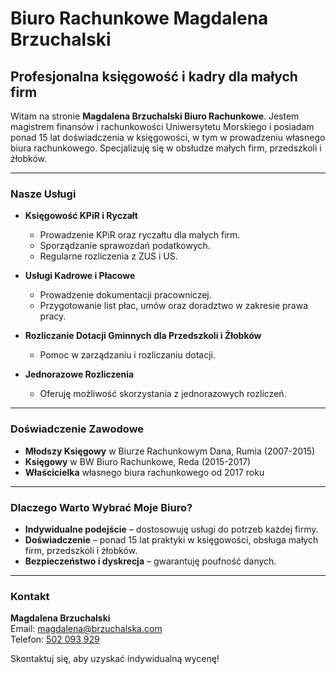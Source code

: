 # Biuro Rachunkowe Magdalena Brzuchalski

## Profesjonalna księgowość i kadry dla małych firm

Witam na stronie **Magdalena Brzuchalski Biuro Rachunkowe**. Jestem magistrem finansów i rachunkowości Uniwersytetu Morskiego i posiadam ponad 15 lat doświadczenia w księgowości, w tym w prowadzeniu własnego biura rachunkowego. Specjalizuję się w obsłudze małych firm, przedszkoli i żłobków.

---

### Nasze Usługi

- **Księgowość KPiR i Ryczałt**  
  - Prowadzenie KPiR oraz ryczałtu dla małych firm.
  - Sporządzanie sprawozdań podatkowych.
  - Regularne rozliczenia z ZUS i US.

- **Usługi Kadrowe i Płacowe**  
  - Prowadzenie dokumentacji pracowniczej.
  - Przygotowanie list płac, umów oraz doradztwo w zakresie prawa pracy.

- **Rozliczanie Dotacji Gminnych dla Przedszkoli i Żłobków**  
  - Pomoc w zarządzaniu i rozliczaniu dotacji.

- **Jednorazowe Rozliczenia**  
  - Oferuję możliwość skorzystania z jednorazowych rozliczeń.

---

### Doświadczenie Zawodowe

- **Młodszy Księgowy** w Biurze Rachunkowym Dana, Rumia (2007-2015)
- **Księgowy** w BW Biuro Rachunkowe, Reda (2015-2017)
- **Właścicielka** własnego biura rachunkowego od 2017 roku

---

### Dlaczego Warto Wybrać Moje Biuro?

- **Indywidualne podejście** – dostosowuję usługi do potrzeb każdej firmy.
- **Doświadczenie** – ponad 15 lat praktyki w księgowości, obsługa małych firm, przedszkoli i żłobków.
- **Bezpieczeństwo i dyskrecja** – gwarantuję poufność danych.

---

### Kontakt

**Magdalena Brzuchalski**  
Email: [magdalena@brzuchalska.com](mailto:magdalena@brzuchalska.com)  
Telefon: [502 093 929](tel:+48502093929)

Skontaktuj się, aby uzyskać indywidualną wycenę!
